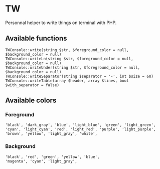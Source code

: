 # TW

Personnal helper to write things on terminal with PHP.

## Available functions

```
TWConsole::write(string $str, $foreground_color = null, $background_color = null)
TWConsole::writeLn(string $str, $foreground_color = null, $background_color = null)
TWConsole::writeUnder(string $str, $foreground_color = null, $background_color = null)
TWConsole::writeSeparator(string $separator = '-', int $size = 60)
TWConsole::writeTable(array $header, array $lines, bool $with_separator = false)
```

## Available colors

### Foreground

```
'black', 'dark_gray', 'blue', 'light_blue', 'green', 'light_green',
'cyan', 'light_cyan', 'red', 'light_red', 'purple', 'light_purple',
'brown', 'yellow', 'light_gray', 'white',
```

### Background

```
'black', 'red', 'green', 'yellow', 'blue', 
'magenta', 'cyan', 'light_gray',
```